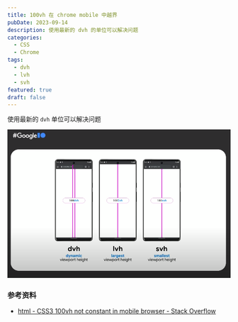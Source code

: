 ```yaml
---
title: 100vh 在 chrome mobile 中越界
pubDate: 2023-09-14
description: 使用最新的 dvh 的单位可以解决问题
categories:
  - CSS
  - Chrome
tags:
  - dvh
  - lvh
  - svh
featured: true
draft: false
---
```


使用最新的 `dvh` 单位可以解决问题

![](./assets/20230915030107.png)

### 参考资料

- [html - CSS3 100vh not constant in mobile browser - Stack Overflow](https://stackoverflow.com/questions/37112218/css3-100vh-not-constant-in-mobile-browser)
